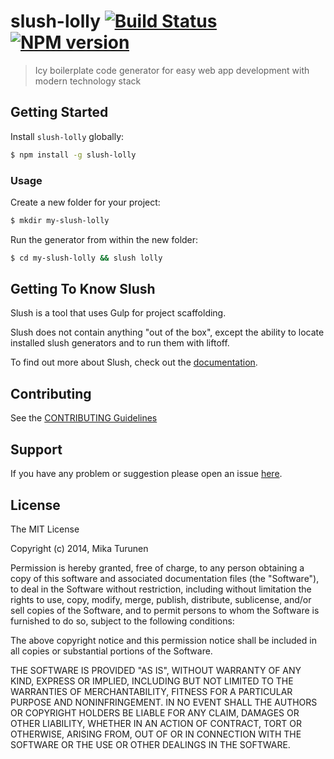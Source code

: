 # slush-lolly [![Build Status](https://secure.travis-ci.org/mikaturunen/slush-lolly.png?branch=master)](https://travis-ci.org/mikaturunen/slush-lolly) [![NPM version](https://badge-me.herokuapp.com/api/npm/slush-lolly.png)](http://badges.enytc.com/for/npm/slush-lolly)

> Icy boilerplate code generator for easy web app development with modern technology stack


## Getting Started

Install `slush-lolly` globally:

```bash
$ npm install -g slush-lolly
```

### Usage

Create a new folder for your project:

```bash
$ mkdir my-slush-lolly
```

Run the generator from within the new folder:

```bash
$ cd my-slush-lolly && slush lolly
```

## Getting To Know Slush

Slush is a tool that uses Gulp for project scaffolding.

Slush does not contain anything "out of the box", except the ability to locate installed slush generators and to run them with liftoff.

To find out more about Slush, check out the [documentation](https://github.com/klei/slush).

## Contributing

See the [CONTRIBUTING Guidelines](https://github.com/mikaturunen/slush-slush-lolly/blob/master/CONTRIBUTING.md)

## Support
If you have any problem or suggestion please open an issue [here](https://github.com/mikaturunen/slush-slush-lolly/issues).

## License 

The MIT License

Copyright (c) 2014, Mika Turunen

Permission is hereby granted, free of charge, to any person
obtaining a copy of this software and associated documentation
files (the "Software"), to deal in the Software without
restriction, including without limitation the rights to use,
copy, modify, merge, publish, distribute, sublicense, and/or sell
copies of the Software, and to permit persons to whom the
Software is furnished to do so, subject to the following
conditions:

The above copyright notice and this permission notice shall be
included in all copies or substantial portions of the Software.

THE SOFTWARE IS PROVIDED "AS IS", WITHOUT WARRANTY OF ANY KIND,
EXPRESS OR IMPLIED, INCLUDING BUT NOT LIMITED TO THE WARRANTIES
OF MERCHANTABILITY, FITNESS FOR A PARTICULAR PURPOSE AND
NONINFRINGEMENT. IN NO EVENT SHALL THE AUTHORS OR COPYRIGHT
HOLDERS BE LIABLE FOR ANY CLAIM, DAMAGES OR OTHER LIABILITY,
WHETHER IN AN ACTION OF CONTRACT, TORT OR OTHERWISE, ARISING
FROM, OUT OF OR IN CONNECTION WITH THE SOFTWARE OR THE USE OR
OTHER DEALINGS IN THE SOFTWARE.

